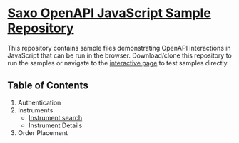 # [Saxo OpenAPI JavaScript Sample Repository](https://saxobank.github.io/openapi-samples-js/)

This repository contains sample files demonstrating OpenAPI interactions in JavaScript that can be run in the browser. Download/clone this repository to run the samples or navigate to the [interactive page](https://saxobank.github.io/openapi-samples-js/) to test samples directly.

## Table of Contents
1. Authentication
2. Instruments
    - [Instrument search](./instruments/search)
    - Instrument Details
3. Order Placement 
